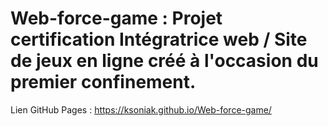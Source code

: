 # Web-force-game : Projet certification Intégratrice web / Site de jeux en ligne créé à l'occasion du premier confinement.

Lien GitHub Pages : https://ksoniak.github.io/Web-force-game/
